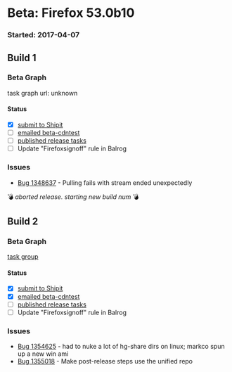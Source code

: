 # Beta: Firefox 53.0b10

### Started: 2017-04-07

## Build 1

### Beta Graph
task graph url: unknown


#### Status
- [x] [submit to Shipit](https://wiki.mozilla.org/Release:Release_Automation_on_Mercurial:Starting_a_Release#Submit_to_Ship_It)
- [ ] [emailed beta-cdntest](../how-tos/relpro.md#1-email-drivers-re-release-live-on-test-channel)
- [ ] [published release tasks](../how-tos/relpro.md#3-publish-release)
- [ ] Update "Firefoxsignoff" rule in Balrog

### Issues
- [Bug 1348637](https://bugzil.la/1348637) - Pulling fails with stream ended unexpectedly

:bomb: _aborted release. starting new build num_ :bomb:

## Build 2

### Beta Graph
[task group](https://tools.taskcluster.net/push-inspector/#/GHaG2kXDS8aL4ecWY11HQA)


#### Status
- [x] [submit to Shipit](https://wiki.mozilla.org/Release:Release_Automation_on_Mercurial:Starting_a_Release#Submit_to_Ship_It)
- [x] [emailed beta-cdntest](../how-tos/relpro.md#1-email-drivers-re-release-live-on-test-channel)
- [ ] [published release tasks](../how-tos/relpro.md#3-publish-release)
- [ ] Update "Firefoxsignoff" rule in Balrog

### Issues
- [Bug 1354625](https://bugzil.la/1354625) - had to nuke a lot of hg-share dirs on linux; markco spun up a new win ami
- [Bug 1355018](https://bugzil.la/1355018) - Make post-release steps use the unified repo


